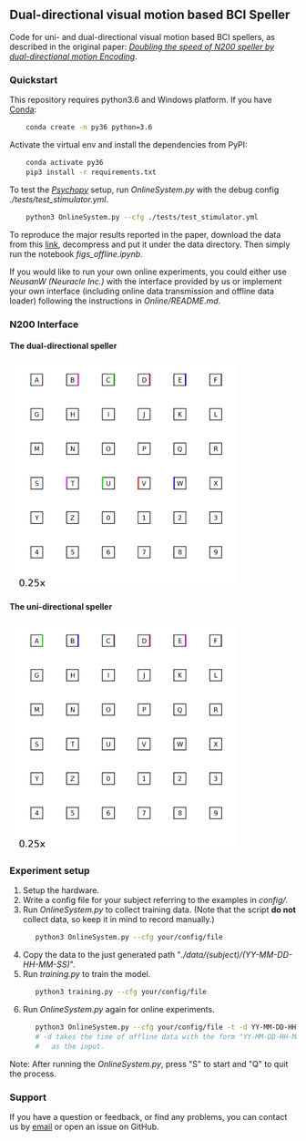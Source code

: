 ## Dual-directional visual motion based BCI Speller
Code for uni- and dual-directional visual motion based BCI spellers, as described in the original paper: 
[*Doubling the speed of N200 speller by dual-directional motion Encoding*]().

### Quickstart
This repository requires python3.6 and Windows platform. If you have [Conda](https://anaconda.org):
```bash
    conda create -n py36 python=3.6
```

Activate the virtual env and install the dependencies from PyPI:  
```bash
    conda activate py36
    pip3 install -r requirements.txt
```

To test the *[Psychopy](https://www.psychopy.org/)* setup, run *OnlineSystem.py* with the debug config *./tests/test_stimulator.yml*.
```bash
    python3 OnlineSystem.py --cfg ./tests/test_stimulator.yml
```

To reproduce the major results reported in the paper, download the data from this [link](https://drive.google.com/open?id=1KhsIW-D_Rl6g0l3u2FXpzeZfSxK-fmJI), decompress and put it under the data directory. Then
simply run the notebook *figs_offline.ipynb*.

If you would like to run your own online experiments, you could either use *NeusanW (Neuracle Inc.)* 
with the interface provided by us or implement your own interface (including online data transmission and offline data loader) 
following the instructions in *Online/README.md*. 

### N200 Interface
#### The dual-directional speller
<img src="./Assets/dual-directional.gif" width="400" height="400" />  

#### The uni-directional speller
<img src="./Assets/uni-directional.gif" width="400" height="400" />  


### Experiment setup
1. Setup the hardware.
2. Write a config file for your subject referring to the examples in *config/*.
3. Run *OnlineSystem.py* to collect training data. (Note that the script **do not** collect data, so keep it in mind to record manually.)
    ```bash
       python3 OnlineSystem.py --cfg your/config/file 
    ```
4. Copy the data to the just generated path "*./data/(subject)/(YY-MM-DD-HH-MM-SS)*".
5. Run *training.py* to train the model.
    ```bash
       python3 training.py --cfg your/config/file 
    ```
6. Run *OnlineSystem.py* again for online experiments.
    ```bash
       python3 OnlineSystem.py --cfg your/config/file -t -d YY-MM-DD-HH-MM-SS  
       # -d takes the time of offline data with the form "YY-MM-DD-HH-MM-SS" 
       #   as the input.
    ```
Note: After running the *OnlineSystem.py*, press "S" to start and "Q" to quit the process.

### Support
If you have a question or feedback, or find any problems, you can contact us by [email](mailto:liudkun15@gmail.com) or open an issue on GitHub.

